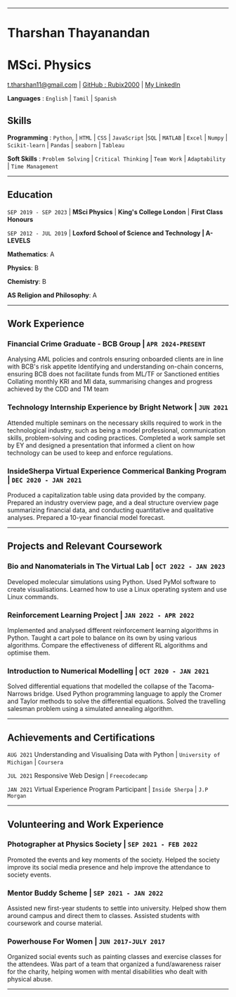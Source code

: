 
-------------------------------

# Tharshan Thayanandan 

# MSci. Physics

<div id="webaddress">
<a href="t.tharshan11@gmail.com">t.tharshan11@gmail.com</a>
&#124; <a href="https://github.com/Rubix2000">GitHub : Rubix2000</a>
&#124; <a href="https://www.linkedin.com/in/tharshan-thayanandan/">My LinkedIn</a>
</div>

**Languages** : `English` &#124; `Tamil` &#124; `Spanish`

## Skills
**Programming** : `Python`, &#124; `HTML` &#124; `CSS` &#124; `JavaScript` &#124;`SQL` &#124; `MATLAB` &#124; `Excel` &#124; `Numpy` &#124; `Scikit-learn` &#124; `Pandas` &#124; `seaborn` &#124; `Tableau`

**Soft Skills** : `Problem Solving` &#124; `Critical Thinking` &#124; `Team Work` &#124; `Adaptability` &#124; `Time Management`


-------------------------------

## Education

`SEP 2019 - SEP 2023` &#124; **MSci Physics** &#124;
**King's College London** &#124;
**First Class Honours**

`SEP 2012 - JUL 2019` &#124; **Loxford School of Science and Technology &#124; A-LEVELS**  

**Mathematics**: A  

**Physics**: B  

**Chemistry**: B  

**AS Religion and Philosophy**: A  

-------------------------------


## Work Experience

### **Financial Crime Graduate - BCB Group** &#124; `APR 2024-PRESENT`
Analysing AML policies and controls ensuring onboarded clients are in line with BCB's risk appetite
Identifying and understanding on-chain concerns, ensuring BCB does not facilitate funds from ML/TF or Sanctioned entities
Collating monthly KRI and MI data, summarising changes and progress achieved by the CDD and TM team

### **Technology Internship Experience by Bright Network** &#124; `JUN 2021`

Attended multiple seminars on the necessary skills required to work in the technological industry, such as being a model professional, communication skills, problem-solving and coding practices.
Completed a work sample set by EY and designed a presentation that informed a client on how technology can be used to keep and enforce regulations.

### **InsideSherpa Virtual Experience Commerical Banking Program** &#124; `DEC 2020 - JAN 2021`

Produced a capitalization table using data provided by the company. Prepared an industry overview page, and a deal structure overview page summarizing financial data, and conducting quantitative and qualitative analyses. Prepared a 10-year financial model forecast.

-------------------------------

## Projects and Relevant Coursework 

### **Bio and Nanomaterials in The Virtual Lab** &#124; `OCT 2022 - JAN 2023`

Developed molecular simulations using Python. Used PyMol software to create visualisations. Learned how to use a Linux operating system and use Linux commands.

### **Reinforcement Learning Project** &#124; `JAN 2022 - APR 2022`

Implemented and analysed different reinforcement learning algorithms in Python. Taught a cart pole to balance on its own by using various algorithms. Compare the effectiveness of different RL algorithms and optimise them.

### **Introduction to Numerical Modelling** &#124; `OCT 2020 - JAN 2021`

Solved differential equations that modelled the collapse of the Tacoma- Narrows bridge. Used Python programming language to apply the Cromer and Taylor methods to solve the differential equations. Solved the travelling salesman problem using a simulated annealing algorithm.

-------------------------------
## Achievements and Certifications

`AUG 2021` Understanding and Visualising Data with Python &#124; `University of Michigan` &#124; `Coursera`

`JUL 2021` Responsive Web Design &#124; `Freecodecamp` 

`JAN 2021` Virtual Experience Program Participant &#124; `Inside Sherpa` &#124; `J.P Morgan`

-------------------------------
## Volunteering and Work Experience

### **Photographer at Physics Society** &#124; `SEP 2021 - FEB 2022`

Promoted the events and key moments of the society. Helped the society improve its social media presence and help improve the attendance to society events.

### **Mentor Buddy Scheme** &#124; `SEP 2021 - JAN 2022`

Assisted new first-year students to settle into university. Helped show them around campus and direct them to classes. Assisted students with coursework and course material.

### **Powerhouse For Women** &#124; `JUN 2017-JULY 2017`

Organized social events such as painting classes and exercise classes for the attendees. Was part of a team that organized a fund/awareness raiser for the charity, helping women with mental disabilities who dealt with physical abuse.

-------------------------------

